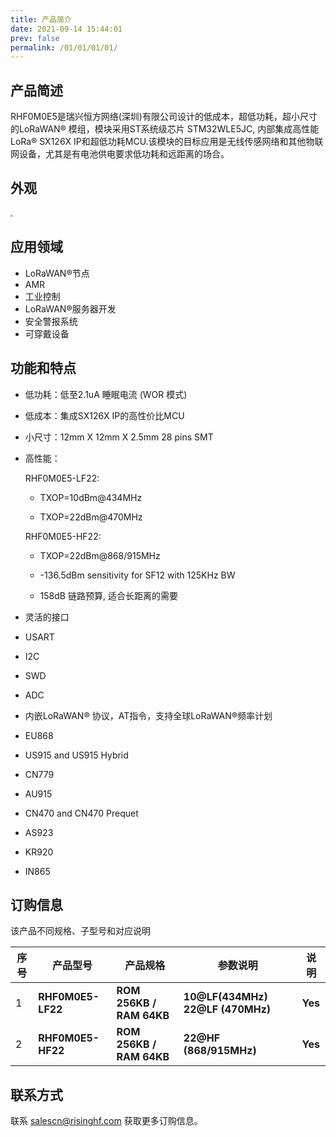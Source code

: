 ```yaml
---
title: 产品简介
date: 2021-09-14 15:44:01
prev: false
permalink: /01/01/01/01/
---
```

## 产品简述

RHF0M0E5是瑞兴恒方网络(深圳)有限公司设计的低成本，超低功耗，超小尺寸的LoRaWAN® 模组，模块采用ST系统级芯片 STM32WLE5JC, 内部集成高性能LoRa® SX126X IP和超低功耗MCU.该模块的目标应用是无线传感网络和其他物联网设备，尤其是有电池供电要求低功耗和远距离的场合。

## 外观

​		<img src="https://wiki.risinghf.com/upload/img/227fed926b9524486f48006d9e2a84ed.png" style="zoom: 25%;" />

## 应用领域

- LoRaWAN®节点
- AMR
- 工业控制
- LoRaWAN®服务器开发
- 安全警报系统
- 可穿戴设备

## 功能和特点

- 低功耗：低至2.1uA 睡眠电流 (WOR 模式)

- 低成本：集成SX126X IP的高性价比MCU

- 小尺寸：12mm X 12mm X 2.5mm 28 pins SMT

- 高性能：

  RHF0M0E5-LF22:

  - TXOP=10dBm@434MHz

  -  TXOP=22dBm@470MHz

  RHF0M0E5-HF22:

  -  TXOP=22dBm@868/915MHz

  - -136.5dBm sensitivity for SF12 with 125KHz BW

  -  158dB 链路预算, 适合长距离的需要

-  灵活的接口
  - USART
  - I2C
  - SWD
  - ADC

-  内嵌LoRaWAN® 协议，AT指令，支持全球LoRaWAN®频率计划

  -  EU868

  - US915 and US915 Hybrid

  -  CN779

  -  AU915

  - CN470 and CN470 Prequet

  -  AS923

  - KR920

  -  IN865

## 订购信息

该产品不同规格、子型号和对应说明

| 序号 | 产品型号          | 产品规格                  | 参数说明                              | 说明    |
| ---- | ----------------- | ------------------------- | ------------------------------------- | ------- |
| 1    | **RHF0M0E5-LF22** | **ROM 256KB / RAM 64KB**  | **10@LF(434MHz)**  **22@LF (470MHz)** | **Yes** |
| 2    | **RHF0M0E5-HF22** | **ROM  256KB / RAM 64KB** | **22@HF (868/915MHz)**                | **Yes** |

## 联系方式

联系 salescn@risinghf.com 获取更多订购信息。







